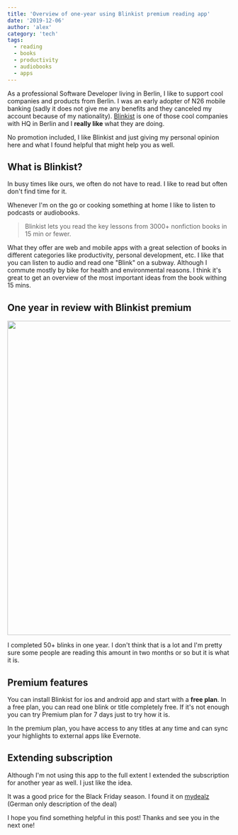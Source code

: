 ```yaml
---
title: 'Overview of one-year using Blinkist premium reading app'
date: '2019-12-06'
author: 'alex'
category: 'tech'
tags:
  - reading
  - books
  - productivity
  - audiobooks
  - apps
---
```


As a professional Software Developer living in Berlin, I like to support cool companies and products from Berlin. I was an early adopter of N26 mobile banking (sadly it does not give me any benefits and they canceled my account because of my nationality). [Blinkist](https://www.blinkist.com/) is one of those cool companies with HQ in Berlin and I **really like** what they are doing.

No promotion included, I like Blinkist and just giving my personal opinion here and what I found helpful that might help you as well.

## What is Blinkist?

In busy times like ours, we often do not have to read. I like to read but often don't find time for it.

Whenever I'm on the go or cooking something at home I like to listen to podcasts or audiobooks.

> Blinkist lets you read the key lessons from 3000+ nonfiction books in 15 min or fewer.

What they offer are web and mobile apps with a great selection of books in different categories like productivity, personal development, etc. I like that you can listen to audio and read one "Blink" on a subway. Although I commute mostly by bike for health and environmental reasons. I think it's great to get an overview of the most important ideas from the book withing 15 mins.

## One year in review with Blinkist premium

<img src="https://i.imgur.com/o6qTD4G.jpg" width="710" />

I completed 50+ blinks in one year. I don't think that is a lot and I'm pretty sure some people are reading this amount in two months or so but it is what it is.

## Premium features

You can install Blinkist for ios and android app and start with a **free plan**. In a free plan, you can read one blink or title completely free. If it's not enough you can try Premium plan for 7 days just to try how it is.

In the premium plan, you have access to any titles at any time and can sync your highlights to external apps like Evernote.

## Extending subscription

Although I'm not using this app to the full extent I extended the subscription for another year as well. I just like the idea.

It was a good price for the Black Friday season. I found it on [mydealz](https://www.mydealz.de/deals/blinkist-sachbucher-in-15-minuten-50-auf-jahresabo-1476947) (German only description of the deal)

I hope you find something helpful in this post! Thanks and see you in the next one!
